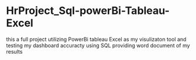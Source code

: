 # HrProject_Sql-powerBi-Tableau-Excel
 this a full project utilizing PowerBi tableau Excel as my visulizaton tool and testing my dashboard accuracty using SQL providing word document of my results
